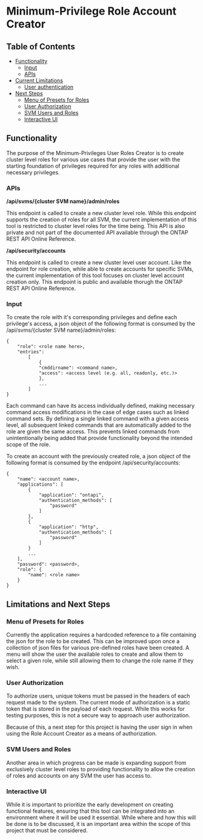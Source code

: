 # Minimum-Privilege Role Account Creator

## Table of Contents
- [Functionality](#functionality)
  - [Input](#input)
  - [APIs](#apis)
- [Current Limitations](#current-limitations)
  - [User authentication](#user-authentication)
- [Next Steps](#next-steps)
  - [Menu of Presets for Roles](#menu-of-presets-for-roles)
  - [User Authorization](#user-authorization)
  - [SVM Users and Roles](#svm-users-and-roles)
  - [Interactive UI](#interactive-ui)

## Functionality

The purpose of the Minimum-Privileges User Roles Creator is to create cluster level roles for various use cases that provide the user with the starting foundation of privileges required for any roles with additional necessary privileges.

### APIs

**/api/svms/{cluster SVM name}/admin/roles**

This endpoint is called to create a new cluster level role. While this endpoint supports the creation of roles for all SVM, the current implementation of this tool is restricted to cluster level roles for the time being. This API is also private and not part of the documented API available through the ONTAP REST API Online Reference.

**/api/security/accounts**

This endpoint is called to create a new cluster level user account. Like the endpoint for role creation, while able to create accounts for specific SVMs, the current implementation of this tool focuses on cluster level account creation only. This endpoint is public and available thorugh the ONTAP REST API Online Reference.

### Input

To create the role with it's corresponding privileges and define each privilege's access, a json object of the following format is consumed by the /api/svms/{cluster SVM name}/admin/roles:

    {
        "role": <role name here>,
        "entries": 
            [
                {
                "cmddirname": <command name>,
                "access": <access level (e.g. all, readonly, etc.)>
                },
                ...
            ]
    }

Each command can have its access individually defined, making necessary command access modifications in the case of edge cases such as linked command sets. By defining a single linked command with a given access level, all subsequent linked commands that are automatically added to the role are given the same access. This prevents linked commands from unintentionally being added that provide functionality beyond the intended scope of the role.

To create an account with the previously created role, a json object of the following format is consumed by the endpoint /api/security/accounts:

    {
        "name": <account name>,
        "applications": [
            {
                "application": "ontapi",
                "authentication_methods": [
                    "password"
                ]
            },
            {
                "application": "http",
                "authentication_methods": [
                    "password"
                ]
            }
            ...
        ],
        "password": <password>,
        "role": {
            "name": <role name>
        }
    }

## Limitations and Next Steps

### Menu of Presets for Roles

Currently the application requires a hardcoded reference to a file containing the json for the role to be created. This can be improved upon once a collection of json files for various pre-defined roles have been created. A menu will show the user the available roles to create and allow them to select a given role, while still allowing them to change the role name if they wish.

### User Authorization

To authorize users, unique tokens must be passed in the headers of each request made to the system. The current mode of authorization is a static token that is stored in the payload of each request. While this works for testing purposes, this is not a secure way to approach user authorization.

Because of this, a next step for this project is having the user sign in when using the Role Account Creator as a means of authorization.

### SVM Users and Roles

Another area in which progress can be made is expanding support from exclusively cluster level roles to providing functionality to allow the creation of roles and accounts on any SVM the user has access to.

### Interactive UI

While it is important to prioritize the early development on creating functional features, ensuring that this tool can be integrated into an environment where it will be used it essential. While where and how this will be done is to be discussed, it is an important area within the scope of this project that must be considered.